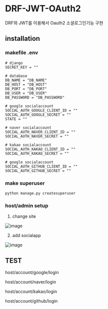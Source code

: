 # DRF-JWT-OAuth2

DRF와 JWT를 이용해서 Oauth2 소셜로그인기능 구현

## installation


### makefile  .env
```
# django
SECRET_KEY = ""

# database
DB_NAME = "DB_NAME"
DB_HOST = "DB_HOST"
DB_PORT = "DB_PORT"
DB_USER = "DB_USER"
DB_PASSWORD = "DB_PASSWORD"

# google socialaccount
SOCIAL_AUTH_GOOGLE_CLIENT_ID = ""
SOCIAL_AUTH_GOOGLE_SECRET = ""
STATE = ""

# naver socialaccount
SOCIAL_AUTH_NAVER_CLIENT_ID = ""
SOCIAL_AUTH_NAVER_SECRET = ""

# kakao socialaccount
SOCIAL_AUTH_KAKAO_CLIENT_ID = ""
SOCIAL_AUTH_KAKAO_SECRET = ""

# google socialaccount
SOCIAL_AUTH_GITHUB_CLIENT_ID = ""
SOCIAL_AUTH_GITHUB_SECRET = ""
```

### make superuser
```
python manage.py createsuperuser
```

### host/admin setup
1) change site

![image](https://user-images.githubusercontent.com/36651040/232979510-733aa08b-ec9d-4392-9a19-451e4fccf321.png)

2) add socialapp

![image](https://user-images.githubusercontent.com/36651040/232979667-bab87691-04a9-41f8-9469-902c9b6742a3.png)




## TEST
host/account/google/login

host/account/naver/login

host/account/kakao/login

host/account/github/login






